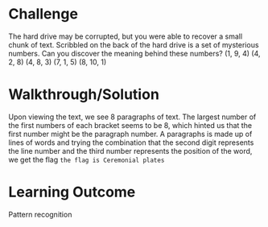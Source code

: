 # Challenge

The hard drive may be corrupted, but you were able to recover a small chunk of text. Scribbled on the back of the hard drive is a set of mysterious numbers. Can you discover the meaning behind these numbers? (1, 9, 4) (4, 2, 8) (4, 8, 3) (7, 1, 5) (8, 10, 1)

# Walkthrough/Solution

Upon viewing the text, we see 8 paragraphs of text. The largest number of the first numbers of each bracket seems to be 8, which hinted us that the first number might be the paragraph number. A paragraphs is made up of lines of words and trying the combination that the second digit represents the line number and the third number represents the position of the word, we get the flag `the flag is Ceremonial plates`

# Learning Outcome

Pattern recognition
